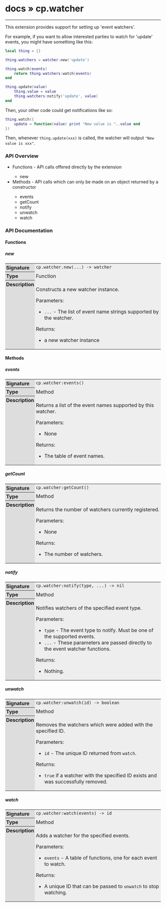 # [docs](index.md) » cp.watcher
---

This extension provides support for setting up 'event watchers'.

For example, if you want to allow interested parties to watch for 'update'
events, you might have something like this:

```lua
local thing = {}

thing.watchers = watcher.new('update')

thing.watch(events)
	return thing.watchers:watch(events)
end

thing.update(value)
	thing.value = value
	thing.watchers:notify('update', value)
end
```

Then, your other code could get notifications like so:

```lua
thing.watch({
	update = function(value) print "New value is "..value end
})
```

Then, whenever `thing.update(xxx)` is called, the watcher will output `"New value is xxx"`.

<style type="text/css">
	a { text-decoration: none; }
	a:hover { text-decoration: underline; }
	th { background-color: #DDDDDD; vertical-align: top; padding: 3px; }
	td { width: 100%; background-color: #EEEEEE; vertical-align: top; padding: 3px; }
	table { width: 100% ; border: 1px solid #0; text-align: left; }
	section > table table td { width: 0; }
</style>
<link rel="stylesheet" href="../../css/docs.css" type="text/css" media="screen" />
<h3>API Overview</h3>
<ul>
<li>Functions - API calls offered directly by the extension</li>
  <ul>
	<li><a href="#new">new</a></li>
  </ul>
<li>Methods - API calls which can only be made on an object returned by a constructor</li>
  <ul>
	<li><a href="#events">events</a></li>
	<li><a href="#getCount">getCount</a></li>
	<li><a href="#notify">notify</a></li>
	<li><a href="#unwatch">unwatch</a></li>
	<li><a href="#watch">watch</a></li>
  </ul>
</ul>
<h3>API Documentation</h3>
<h4 class="documentation-section">Functions</h4>
  <section id="new">
	<h5><a href="#new">new</a></h5>
	<table>
	  <tr>
		<th>Signature</th>
		<td><code>cp.watcher.new(...) -&gt; watcher</code></td>
	  </tr>
	  <tr>
		<th>Type</th>
		<td>Function</td>
	  </tr>
	  <tr>
		<th>Description</th>
		<td><p>Constructs a new watcher instance.</p>
<p>Parameters:</p>
<ul>
<li><code>...</code> - The list of event name strings supported by the watcher.</li>
</ul>
<p>Returns:</p>
<ul>
<li>a new watcher instance</li>
</ul>
</td>
	  </tr>
	</table>
  </section>
<h4 class="documentation-section">Methods</h4>
  <section id="events">
	<h5><a href="#events">events</a></h5>
	<table>
	  <tr>
		<th>Signature</th>
		<td><code>cp.watcher:events()</code></td>
	  </tr>
	  <tr>
		<th>Type</th>
		<td>Method</td>
	  </tr>
	  <tr>
		<th>Description</th>
		<td><p>Returns a list of the event names supported by this watcher.</p>
<p>Parameters:</p>
<ul>
<li>None</li>
</ul>
<p>Returns:</p>
<ul>
<li>The table of event names.</li>
</ul>
</td>
	  </tr>
	</table>
  </section>
  <section id="getCount">
	<h5><a href="#getCount">getCount</a></h5>
	<table>
	  <tr>
		<th>Signature</th>
		<td><code>cp.watcher:getCount()</code></td>
	  </tr>
	  <tr>
		<th>Type</th>
		<td>Method</td>
	  </tr>
	  <tr>
		<th>Description</th>
		<td><p>Returns the number of watchers currently registered.</p>
<p>Parameters:</p>
<ul>
<li>None</li>
</ul>
<p>Returns:</p>
<ul>
<li>The number of watchers.</li>
</ul>
</td>
	  </tr>
	</table>
  </section>
  <section id="notify">
	<h5><a href="#notify">notify</a></h5>
	<table>
	  <tr>
		<th>Signature</th>
		<td><code>cp.watcher:notify(type, ...) -&gt; nil</code></td>
	  </tr>
	  <tr>
		<th>Type</th>
		<td>Method</td>
	  </tr>
	  <tr>
		<th>Description</th>
		<td><p>Notifies watchers of the specified event type.</p>
<p>Parameters:</p>
<ul>
<li><code>type</code>   - The event type to notify. Must be one of the supported events.</li>
<li><code>...</code>    - These parameters are passed directly to the event watcher functions.</li>
</ul>
<p>Returns:</p>
<ul>
<li>Nothing.</li>
</ul>
</td>
	  </tr>
	</table>
  </section>
  <section id="unwatch">
	<h5><a href="#unwatch">unwatch</a></h5>
	<table>
	  <tr>
		<th>Signature</th>
		<td><code>cp.watcher:unwatch(id) -&gt; boolean</code></td>
	  </tr>
	  <tr>
		<th>Type</th>
		<td>Method</td>
	  </tr>
	  <tr>
		<th>Description</th>
		<td><p>Removes the watchers which were added with the specified ID.</p>
<p>Parameters:</p>
<ul>
<li><code>id</code>     - The unique ID returned from <code>watch</code>.</li>
</ul>
<p>Returns:</p>
<ul>
<li><code>true</code> if a watcher with the specified ID exists and was successfully removed.</li>
</ul>
</td>
	  </tr>
	</table>
  </section>
  <section id="watch">
	<h5><a href="#watch">watch</a></h5>
	<table>
	  <tr>
		<th>Signature</th>
		<td><code>cp.watcher:watch(events) -&gt; id</code></td>
	  </tr>
	  <tr>
		<th>Type</th>
		<td>Method</td>
	  </tr>
	  <tr>
		<th>Description</th>
		<td><p>Adds a watcher for the specified events.</p>
<p>Parameters:</p>
<ul>
<li><code>events</code>     - A table of functions, one for each event to watch.</li>
</ul>
<p>Returns:</p>
<ul>
<li>A unique ID that can be passed to <code>unwatch</code> to stop watching.</li>
</ul>
</td>
	  </tr>
	</table>
  </section>
